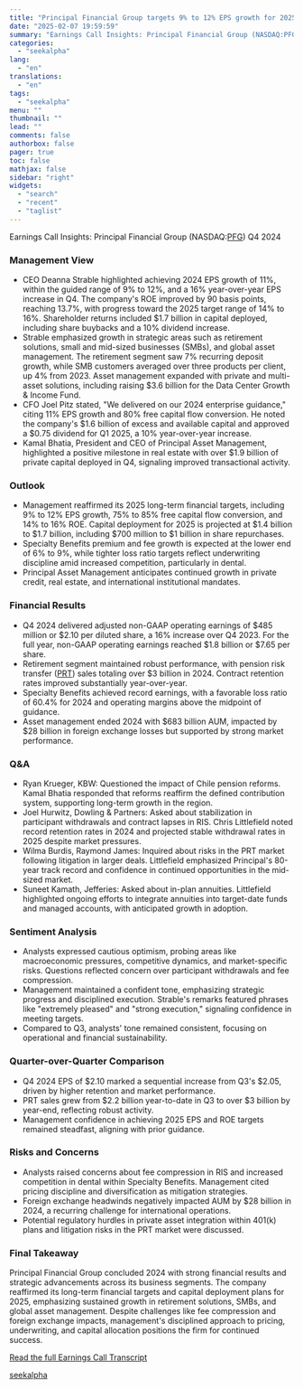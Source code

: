 ```yaml
---
title: "Principal Financial Group targets 9% to 12% EPS growth for 2025 with $1.4B to $1.7B capital deployment"
date: "2025-02-07 19:59:59"
summary: "Earnings Call Insights: Principal Financial Group (NASDAQ:PFG) Q4 2024 Management View CEO Deanna Strable highlighted achieving 2024 EPS growth of 11%, within the guided range of 9% to 12%, and a 16% year-over-year EPS increase in Q4. The company's ROE improved by 90 basis points, reaching 13.7%, with progress toward..."
categories:
  - "seekalpha"
lang:
  - "en"
translations:
  - "en"
tags:
  - "seekalpha"
menu: ""
thumbnail: ""
lead: ""
comments: false
authorbox: false
pager: true
toc: false
mathjax: false
sidebar: "right"
widgets:
  - "search"
  - "recent"
  - "taglist"
---
```


Earnings Call Insights: Principal Financial Group (NASDAQ:[PFG](https://seekingalpha.com/symbol/PFG "Principal Financial Group, Inc.")) Q4 2024

### Management View

* CEO Deanna Strable highlighted achieving 2024 EPS growth of 11%, within the guided range of 9% to 12%, and a 16% year-over-year EPS increase in Q4. The company's ROE improved by 90 basis points, reaching 13.7%, with progress toward the 2025 target range of 14% to 16%. Shareholder returns included $1.7 billion in capital deployed, including share buybacks and a 10% dividend increase.
* Strable emphasized growth in strategic areas such as retirement solutions, small and mid-sized businesses (SMBs), and global asset management. The retirement segment saw 7% recurring deposit growth, while SMB customers averaged over three products per client, up 4% from 2023. Asset management expanded with private and multi-asset solutions, including raising $3.6 billion for the Data Center Growth & Income Fund.
* CFO Joel Pitz stated, "We delivered on our 2024 enterprise guidance," citing 11% EPS growth and 80% free capital flow conversion. He noted the company's $1.6 billion of excess and available capital and approved a $0.75 dividend for Q1 2025, a 10% year-over-year increase.
* Kamal Bhatia, President and CEO of Principal Asset Management, highlighted a positive milestone in real estate with over $1.9 billion of private capital deployed in Q4, signaling improved transactional activity.

### Outlook

* Management reaffirmed its 2025 long-term financial targets, including 9% to 12% EPS growth, 75% to 85% free capital flow conversion, and 14% to 16% ROE. Capital deployment for 2025 is projected at $1.4 billion to $1.7 billion, including $700 million to $1 billion in share repurchases.
* Specialty Benefits premium and fee growth is expected at the lower end of 6% to 9%, while tighter loss ratio targets reflect underwriting discipline amid increased competition, particularly in dental.
* Principal Asset Management anticipates continued growth in private credit, real estate, and international institutional mandates.

### Financial Results

* Q4 2024 delivered adjusted non-GAAP operating earnings of $485 million or $2.10 per diluted share, a 16% increase over Q4 2023. For the full year, non-GAAP operating earnings reached $1.8 billion or $7.65 per share.
* Retirement segment maintained robust performance, with pension risk transfer ([PRT](https://seekingalpha.com/symbol/PRT "PermRock Royalty Trust")) sales totaling over $3 billion in 2024. Contract retention rates improved substantially year-over-year.
* Specialty Benefits achieved record earnings, with a favorable loss ratio of 60.4% for 2024 and operating margins above the midpoint of guidance.
* Asset management ended 2024 with $683 billion AUM, impacted by $28 billion in foreign exchange losses but supported by strong market performance.

### Q&A

* Ryan Krueger, KBW: Questioned the impact of Chile pension reforms. Kamal Bhatia responded that reforms reaffirm the defined contribution system, supporting long-term growth in the region.
* Joel Hurwitz, Dowling & Partners: Asked about stabilization in participant withdrawals and contract lapses in RIS. Chris Littlefield noted record retention rates in 2024 and projected stable withdrawal rates in 2025 despite market pressures.
* Wilma Burdis, Raymond James: Inquired about risks in the PRT market following litigation in larger deals. Littlefield emphasized Principal's 80-year track record and confidence in continued opportunities in the mid-sized market.
* Suneet Kamath, Jefferies: Asked about in-plan annuities. Littlefield highlighted ongoing efforts to integrate annuities into target-date funds and managed accounts, with anticipated growth in adoption.

### Sentiment Analysis

* Analysts expressed cautious optimism, probing areas like macroeconomic pressures, competitive dynamics, and market-specific risks. Questions reflected concern over participant withdrawals and fee compression.
* Management maintained a confident tone, emphasizing strategic progress and disciplined execution. Strable's remarks featured phrases like "extremely pleased" and "strong execution," signaling confidence in meeting targets.
* Compared to Q3, analysts' tone remained consistent, focusing on operational and financial sustainability.

### Quarter-over-Quarter Comparison

* Q4 2024 EPS of $2.10 marked a sequential increase from Q3's $2.05, driven by higher retention and market performance.
* PRT sales grew from $2.2 billion year-to-date in Q3 to over $3 billion by year-end, reflecting robust activity.
* Management confidence in achieving 2025 EPS and ROE targets remained steadfast, aligning with prior guidance.

### Risks and Concerns

* Analysts raised concerns about fee compression in RIS and increased competition in dental within Specialty Benefits. Management cited pricing discipline and diversification as mitigation strategies.
* Foreign exchange headwinds negatively impacted AUM by $28 billion in 2024, a recurring challenge for international operations.
* Potential regulatory hurdles in private asset integration within 401(k) plans and litigation risks in the PRT market were discussed.

### Final Takeaway

Principal Financial Group concluded 2024 with strong financial results and strategic advancements across its business segments. The company reaffirmed its long-term financial targets and capital deployment plans for 2025, emphasizing sustained growth in retirement solutions, SMBs, and global asset management. Despite challenges like fee compression and foreign exchange impacts, management's disciplined approach to pricing, underwriting, and capital allocation positions the firm for continued success.

[Read the full Earnings Call Transcript](https://seekingalpha.com/symbol/PFG/earnings/transcripts)

[seekalpha](https://seekingalpha.com/news/4405206-principal-financial-group-targets-9-percent-to-12-percent-eps-growth-for-2025-with-1_4b-to)

